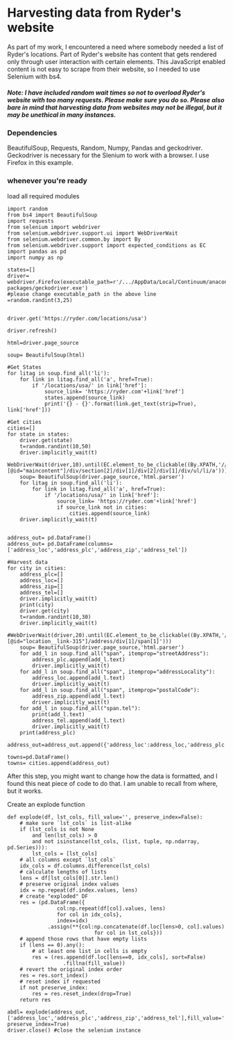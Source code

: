 # Harvesting data from Ryder's website

As part of my work, I encountered a need where somebody needed a list of Ryder's locations. Part of Ryder's website has content that gets rendered only through user interaction with certain elements. This JavaScript enabled content is not easy to scrape from their website, so I needed to use Selenium with bs4. 

##### Note: I have included random wait times so not to overload Ryder's website with too many requests. Please make sure you do so. Please also bare in mind that harvesting data from websites may not be illegal, but it may be unethical in many instances. 

### Dependencies
BeautifulSoup, Requests, Random, Numpy, Pandas and geckodriver.
Geckodriver is necessary for the Slenium to work with a browser. I use Firefox in this example.

### whenever you're ready
load all required modules
```
import random
from bs4 import BeautifulSoup
import requests
from selenium import webdriver
from selenium.webdriver.support.ui import WebDriverWait
from selenium.webdriver.common.by import By
from selenium.webdriver.support import expected_conditions as EC
import pandas as pd
import numpy as np
```
```
states=[]
driver= webdriver.Firefox(executable_path=r'/.../AppData/Local/Continuum/anaconda3/Lib/site-packages/geckodriver.exe')
#please change executable_path in the above line
=random.randint(3,25)


driver.get('https://ryder.com/locations/usa')

driver.refresh()

html=driver.page_source

soup= BeautifulSoup(html)

#Get States
for litag in soup.find_all('li'):
    for link in litag.find_all('a', href=True):
        if '/locations/usa/' in link['href']:
            source_link= 'https://ryder.com'+link['href']
            states.append(source_link)
            print('{} - {}'.format(link.get_text(strip=True), link['href']))

#Get cities
cities=[]
for state in states:
    driver.get(state)
    t=random.randint(10,50)
    driver.implicitly_wait(t)
    WebDriverWait(driver,10).until(EC.element_to_be_clickable((By.XPATH,'//*[@id="maincontent"]/div/section[2]/div[1]/div[2]/div[1]/div/ul/li/a')))
    soup= BeautifulSoup(driver.page_source,'html.parser')
    for litag in soup.find_all('li'):
        for link in litag.find_all('a', href=True):
            if '/locations/usa/' in link['href']:
                source_link= 'https://ryder.com'+link['href']
                if source_link not in cities:
                    cities.append(source_link)
    driver.implicitly_wait(t)
  

address_out= pd.DataFrame()
address_out= pd.DataFrame(columns=['address_loc','address_plc','address_zip','address_tel'])   

#Harvest data          
for city in cities:
    address_plc=[]
    address_loc=[]
    address_zip=[]
    address_tel=[]
    driver.implicitly_wait(t)
    print(city)
    driver.get(city)
    t=random.randint(10,30)
    driver.implicitly_wait(t)
    #WebDriverWait(driver,20).until(EC.element_to_be_clickable((By.XPATH,'//*[@id="location__link-315"]/address/div[1]/span[1]')))
    soup= BeautifulSoup(driver.page_source,'html.parser')
    for add_l in soup.find_all("span", itemprop="streetAddress"):
        address_plc.append(add_l.text)
        driver.implicitly_wait(t)
    for add_l in soup.find_all("span", itemprop="addressLocality"):
        address_loc.append(add_l.text)
        driver.implicitly_wait(t)
    for add_l in soup.find_all("span", itemprop="postalCode"):
        address_zip.append(add_l.text)
        driver.implicitly_wait(t)
    for add_l in soup.find_all("span.tel"):
        print(add_l.text)
        address_tel.append(add_l.text)
        driver.implicitly_wait(t)
    print(address_plc)
    address_out=address_out.append({'address_loc':address_loc,'address_plc':address_plc,'address_zip':address_zip,'address_tel':address_tel},ignore_index=True)

towns=pd.DataFrame()
towns= cities.append(address_out)    
```
After this step, you might want to change how the data is formatted, and I found this neat piece of code to do that. I am unable to recall from where, but it works.

Create an explode function 
```
def explode(df, lst_cols, fill_value='', preserve_index=False):
    # make sure `lst_cols` is list-alike
    if (lst_cols is not None
        and len(lst_cols) > 0
        and not isinstance(lst_cols, (list, tuple, np.ndarray, pd.Series))):
        lst_cols = [lst_cols]
    # all columns except `lst_cols`
    idx_cols = df.columns.difference(lst_cols)
    # calculate lengths of lists
    lens = df[lst_cols[0]].str.len()
    # preserve original index values    
    idx = np.repeat(df.index.values, lens)
    # create "exploded" DF
    res = (pd.DataFrame({
                col:np.repeat(df[col].values, lens)
                for col in idx_cols},
                index=idx)
             .assign(**{col:np.concatenate(df.loc[lens>0, col].values)
                            for col in lst_cols}))
    # append those rows that have empty lists
    if (lens == 0).any():
        # at least one list in cells is empty
        res = (res.append(df.loc[lens==0, idx_cols], sort=False)
                  .fillna(fill_value))
    # revert the original index order
    res = res.sort_index()
    # reset index if requested
    if not preserve_index:        
        res = res.reset_index(drop=True)
    return res

abdl= explode(address_out,['address_loc','address_plc','address_zip','address_tel'],fill_value='', preserve_index=True)
driver.close() #close the selenium instance

```
